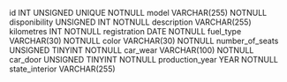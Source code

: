 id                        INT  UNSIGNED        UNIQUE NOTNULL
model                     VARCHAR(255)         NOTNULL
disponibility             UNSIGNED INT         NOTNULL
description               VARCHAR(255)
kilometres                INT                  NOTNULL
registration              DATE                 NOTNULL
fuel_type                 VARCHAR(30)          NOTNULL
color                     VARCHAR(30)          NOTNULL
number_of_seats           UNSIGNED TINYINT     NOTNULL
car_wear                  VARCHAR(100)         NOTNULL
car_door                  UNSIGNED TINYINT     NOTNULL
production_year           YEAR                 NOTNULL
state_interior            VARCHAR(255)